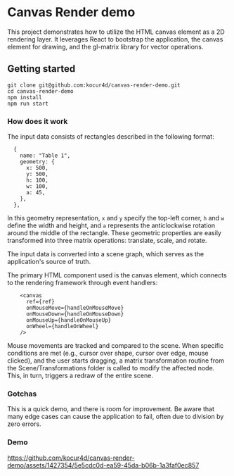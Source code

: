 # Canvas Render demo

This project demonstrates how to utilize the HTML canvas element as a 2D rendering layer. It leverages React to bootstrap the application, the canvas element for drawing, and the gl-matrix library for vector operations.

## Getting started

```
git clone git@github.com:kocur4d/canvas-render-demo.git
cd canvas-render-demo
npm install
npm run start
```

### How does it work

The input data consists of rectangles described in the following format:

```
  {
    name: "Table 1",
    geometry: {
      x: 500,
      y: 500,
      h: 100,
      w: 100,
      a: 45,
    },
  },
```
In this geometry representation, `x` and `y` specify the top-left corner, `h` and `w` define the width and height, and `a` represents the anticlockwise rotation around the middle of the rectangle. These geometric properties are easily transformed into three matrix operations: translate, scale, and rotate.

The input data is converted into a scene graph, which serves as the application's source of truth.

The primary HTML component used is the canvas element, which connects to the rendering framework through event handlers:

```
    <canvas
      ref={ref}
      onMouseMove={handleOnMouseMove}
      onMouseDown={handleOnMouseDown}
      onMouseUp={handleOnMouseUp}
      onWheel={handleOnWheel}
    />
```
Mouse movements are tracked and compared to the scene. When specific conditions are met (e.g., cursor over shape, cursor over edge, mouse clicked), and the user starts dragging, a matrix transformation routine from the Scene/Transformations folder is called to modify the affected node. This, in turn, triggers a redraw of the entire scene.

### Gotchas

This is a quick demo, and there is room for improvement. Be aware that many edge cases can cause the application to fail, often due to division by zero errors.

### Demo

https://github.com/kocur4d/canvas-render-demo/assets/1427354/5e5cdc0d-ea59-45da-b06b-1a3faf0ec857

